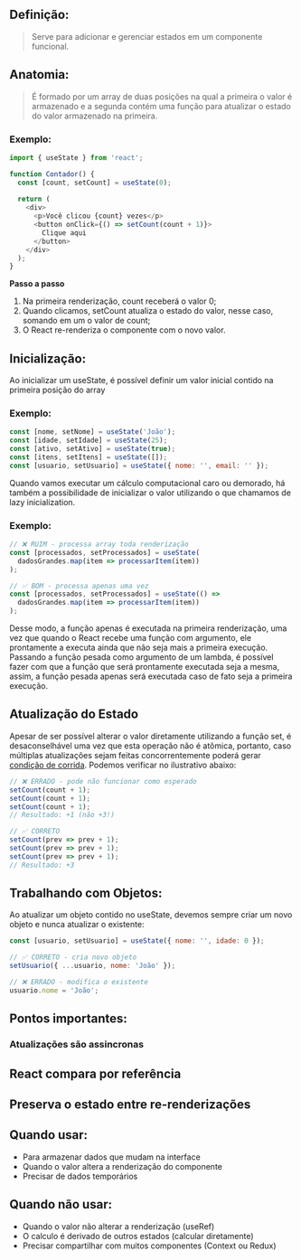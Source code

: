 
## Definição:

> Serve para adicionar e gerenciar estados em um componente funcional.

## Anatomia:

> É formado por um array de duas posições na qual a primeira o valor é armazenado e a segunda contém uma função para atualizar o estado do valor armazenado na primeira.

### Exemplo:

```javascript
import { useState } from 'react';

function Contador() {
  const [count, setCount] = useState(0);
  
  return (
    <div>
      <p>Você clicou {count} vezes</p>
      <button onClick={() => setCount(count + 1)}>
        Clique aqui
      </button>
    </div>
  );
}
```

**Passo a passo**

1. Na primeira renderização, count receberá o valor 0;
2. Quando clicamos, setCount atualiza o estado do valor, nesse caso, somando em um o valor de count;
3. O React re-renderiza o componente com o novo valor.

## Inicialização:

Ao inicializar um useState, é possível definir um valor inicial contido na primeira posição do array

### Exemplo:

```javascript
const [nome, setNome] = useState('João');
const [idade, setIdade] = useState(25);
const [ativo, setAtivo] = useState(true);
const [itens, setItens] = useState([]);
const [usuario, setUsuario] = useState({ nome: '', email: '' });
```

Quando vamos executar um cálculo computacional caro ou demorado, há também a possibilidade de inicializar o valor utilizando o que chamamos de lazy inicialization. 

### Exemplo:

```javascript
// ❌ RUIM - processa array toda renderização
const [processados, setProcessados] = useState(
  dadosGrandes.map(item => processarItem(item))
);

// ✅ BOM - processa apenas uma vez
const [processados, setProcessados] = useState(() => 
  dadosGrandes.map(item => processarItem(item))
);
```

Desse modo, a função apenas é executada na primeira renderização, uma vez que quando o React recebe uma função com argumento, ele prontamente a executa ainda que não seja mais a primeira execução. Passando a função pesada como argumento de um lambda, é possível fazer com que a função que será prontamente executada seja a mesma, assim, a função pesada apenas será executada caso de fato seja a primeira execução.

## Atualização do Estado

Apesar de ser possível alterar o valor diretamente utilizando a função set, é desaconselhável uma vez que esta operação não é atômica, portanto, caso múltiplas atualizações sejam feitas concorrentemente poderá gerar [condição de corrida](obsidian://open?vault=anotacoes_ti&file=Programa%C3%A7%C3%A3o%2FMiscel%C3%A2nea%2FConceitos%2FCondi%C3%A7%C3%A3o%20de%20corrida). Podemos verificar no ilustrativo abaixo: 

```javascript
// ❌ ERRADO - pode não funcionar como esperado
setCount(count + 1);
setCount(count + 1);
setCount(count + 1);
// Resultado: +1 (não +3!)

// ✅ CORRETO
setCount(prev => prev + 1);
setCount(prev => prev + 1);
setCount(prev => prev + 1);
// Resultado: +3
```

## Trabalhando com Objetos:

Ao atualizar um objeto contido no useState, devemos sempre criar um novo objeto e nunca atualizar o existente:

```javascript
const [usuario, setUsuario] = useState({ nome: '', idade: 0 });

// ✅ CORRETO - cria novo objeto
setUsuario({ ...usuario, nome: 'João' });

// ❌ ERRADO - modifica o existente
usuario.nome = 'João';
```


## Pontos importantes:

### Atualizações são assincronas

## React compara por referência

## Preserva o estado entre re-renderizações

## Quando usar:

- Para armazenar dados que mudam na interface
- Quando o valor altera a renderização do componente
- Precisar de dados temporários

## Quando não usar:

- Quando o valor não alterar a renderização (useRef)
- O calculo é derivado de outros estados (calcular diretamente)
- Precisar compartilhar com muitos componentes (Context ou Redux)





